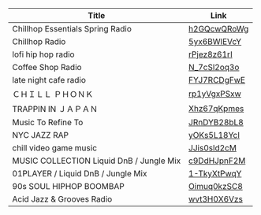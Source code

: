 | Title                                    | Link                                                       |
| ---------------------------------------- | ---------------------------------------------------------- |
| Chillhop Essentials Spring Radio         | [h2GQcwQRoWg](https://www.youtube.com/watch?v=h2GQcwQRoWg) |
| Chillhop Radio                           | [5yx6BWlEVcY](https://www.youtube.com/watch?v=5yx6BWlEVcY) |
| lofi hip hop radio                       | [rPjez8z61rI](https://www.youtube.com/watch?v=rPjez8z61rI) |
| Coffee Shop Radio                        | [N_7cSl2oq3o](https://www.youtube.com/watch?v=N_7cSl2oq3o) |
| late night cafe radio                    | [FYJ7RCDgFwE](https://www.youtube.com/watch?v=FYJ7RCDgFwE) |
| ＣＨＩＬＬ ＰＨＯＮＫ                    | [rp1yVgxPSxw](https://www.youtube.com/watch?v=rp1yVgxPSxw) |
| TRAPPIN IN ＪＡＰＡＮ                    | [Xhz67qKpmes](https://www.youtube.com/watch?v=Xhz67qKpmes) |
| Music To Refine To                       | [JRnDYB28bL8](https://www.youtube.com/watch?v=JRnDYB28bL8) |
| NYC JAZZ RAP                             | [yOKs5L18YcI](https://www.youtube.com/watch?v=yOKs5L18YcI) |
| chill video game music                   | [JJis0sld2cM](https://www.youtube.com/watch?v=JJis0sld2cM) |
| MUSIC COLLECTION Liquid DnB / Jungle Mix | [c9DdHJpnF2M](https://www.youtube.com/watch?v=c9DdHJpnF2M) |
| 01PLAYER / Liquid DnB / Jungle Mix       | [1-TkyXtPwqY](https://www.youtube.com/watch?v=1-TkyXtPwqY) |
| 90s SOUL HIPHOP BOOMBAP                  | [Oimuq0kzSC8](https://www.youtube.com/watch?v=Oimuq0kzSC8) |
| Acid Jazz & Grooves Radio                | [wvt3H0X6Vzs](https://www.youtube.com/watch?v=wvt3H0X6Vzs) |
